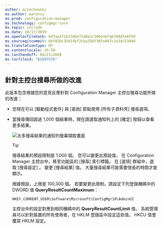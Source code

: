 ```yaml
---
author: aczechowski
ms.author: aaroncz
ms.prod: configuration-manager
ms.technology: configmgr-core
ms.topic: include
ms.date: 10/17/2019
ms.openlocfilehash: 6d7aa1f1b23d6e72a8a1c30041bfa6704dfe8f69
ms.sourcegitcommit: bbf820c35414bf2cba356f30fe047c1a34c5384d
ms.translationtype: HT
ms.contentlocale: zh-TW
ms.lasthandoff: 04/21/2020
ms.locfileid: "81697576"
---
```

## <a name="improvements-to-console-search"></a><a name="bkmk_search"></a> 針對主控台搜尋所做的改進

此版本包含根據您的意見反應針對 Configuration Manager 主控台搜尋功能所做的改進：

- 您現在可以 [驅動程式套件] 與 [查詢] 節點使用 [所有子資料夾] 搜尋選項。<!--2841181,5424892-->

- 當搜尋傳回超過 1,000 個結果時，現在請選取通知列上的 [確定]  按鈕以查看更多結果。<!--4640570-->

    ![太多搜尋結果的通知列螢幕擷取畫面](../../media/4640570-search-too-many-results.png)

    > [!TIP]
    > 搜尋結果的預設限制是 1,000 個。 您可以變更此預設值。 在 Configuration Manager 主控台中，移至功能區的 [搜尋]  索引標籤。 在 [選項]  群組中，選取 [搜尋設定]  。 變更 [搜尋結果]  值。 大量搜尋結果可能需要很長的時間才能顯示。
    >
    > 根據預設，上限是 100,000 個。 若要變更此限制，請設定下列登錄機碼中的 DWORD 值 **QueryResultCountMaximum**：
    >
    > `HKEY_CURRENT_USER\Software\Microsoft\ConfigMgr10\AdminUI`
    >
    > 主控台中的設定對應到相同機碼中的 **QueryResultCountLimit** 值。 系統管理員可以針對裝置的所有使用者，在 HKLM 登錄區中設定這些值。 HKCU 值會覆寫 HKLM 設定。
